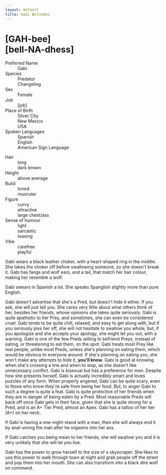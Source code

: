 ```yaml
---
layout: default
title: Gabi Belnades
---
```

# [GAH-bee]<br>[bell-NA-dhess]
<dl>
<dt>Preferred Name</dt>
<dd>Gabi</dd>
<dt>Species</dt>
<dd>Predator</dd>
<dd>Changeling</dd>
<dt>Sex</dt>
<dd>Female</dd>
<dt>Job</dt>
<dd>[job]</dd>
<dt>Place of Birth</dt>
<dd>Silver City</dd>
<dd>New Mexico</dd>
<dd>USA</dd>
<dt>Spoken Languages</dt>
<dd>Spanish</dd>
<dd>English</dd>
<dd>American Sign Language</dd>
</dl>

<dl>
<dt>Hair</dt>
<dd>long</dd>
<dd>dark brown</dd>
<dt>Height</dt>
<dd>above average</dd>
<dt>Build</dt>
<dd>toned</dd>
<dd>muscular</dd>
<dt>Figure</dt>
<dd>curvy</dd>
<dd>attractive</dd>
<dd>large chest/ass</dd>
<dt>Sense of humour</dt>
<dd>light</dd>
<dd>sarcastic</dd>
<dd>teasing</dd>
<dt>Vibe</dt>
<dd>carefree</dd>
<dd>playful</dd>
</dl>

Gabi wears a black leather choker, with a heart-shaped ring in the middle. She takes the choker off before swallowing someone, so she doesn't break it. Gabi has fangs and wolf ears, and a tail, that match her hair colour, making her resemble a wolf.

Gabi swears in Spanish a lot. She speaks Spanglish slightly more than pure English.

Gabi doesn't advertise that she's a Pred, but doesn't hide it either. If you ask, she will just tell you. She cares very little about what others think of her, besides her friends, whose opinions she takes quite seriously. Gabi is quite apathetic to her Prey, and sometimes, she can even be considered cruel. Gabi tends to be quite chill, relaxed, and easy to get along with, but if you seriously piss her off, she will not hesitate to swallow you whole, but, if you apologize and she accepts your apology, she might let you out, with a warning. Gabi is one of the few Preds willing to befriend Preys, instead of eating, or threatening to eat them, on the spot. Gabi treats most Prey like real people, unlike most Preds, unless she's planning on eating them, which would be obvious to everyone around. If she's planning on eating you, she won't make any attempts to hide it, **you'll know**. Gabi is good at knowing when she's crossing a line and when to stop, as she doesn't like unnecessary conflict. Gabi is bisexual but has a preference for men. Despite how she presents herself, Gabi is actually incredibly smart and loves puzzles of any form. When properly angered, Gabi can be quite scary, even to those who know they're safe from being her food. But, to anger Gabi to such a degree is quite a feat. Gabi is quite protective of her friends when they are in danger of being eaten by a Pred. Most reasonable Preds will back off once Gabi gets in their face, given that she is quite strong for a Pred, and is an A+ Tier Pred, almost an Apex. Gabi has a tattoo of her tier (A+) on her neck.

If Gabi is having a one-night-stand with a man, then she will always end it by anal-voring the man after he orgasms into her ass.

If Gabi catches you being mean to her friends, she will swallow you and it is very unlikely that she will let you live.

Gabi has the power to grow herself to the size of a skyscraper. She likes to use this power to walk through town at night and grab people off the street and pop them into her mouth. She can also transform into a black dire wolf on command.